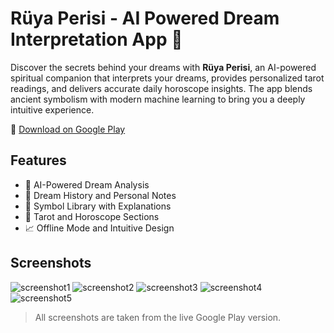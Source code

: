 # Rüya Perisi - AI Powered Dream Interpretation App 🌙

Discover the secrets behind your dreams with **Rüya Perisi**, an AI-powered spiritual companion that interprets your dreams, provides personalized tarot readings, and delivers accurate daily horoscope insights. The app blends ancient symbolism with modern machine learning to bring you a deeply intuitive experience.

📲 [Download on Google Play](https://play.google.com/store/apps/details?id=com.bonjour.ruyaperisi)

## Features

- 🧠 AI-Powered Dream Analysis
- 📜 Dream History and Personal Notes
- 🌌 Symbol Library with Explanations
- 🔮 Tarot and Horoscope Sections
- 📈 Offline Mode and Intuitive Design

## Screenshots

![screenshot1](screenshots/1.png)
![screenshot2](screenshots/2.png)
![screenshot3](screenshots/3.png)
![screenshot4](screenshots/4.png)
![screenshot5](screenshots/5.png)

> All screenshots are taken from the live Google Play version.
